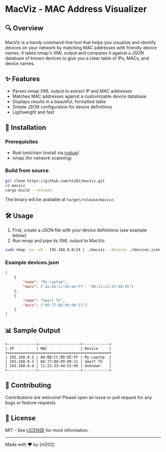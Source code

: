 # MacViz - MAC Address Visualizer

## 🔍 Overview

MacViz is a handy command-line tool that helps you visualize and identify devices on your network by matching MAC addresses with friendly device names. It takes nmap's XML output and compares it against a JSON database of known devices to give you a clear table of IPs, MACs, and device names.

## ✨ Features

- Parses nmap XML output to extract IP and MAC addresses
- Matches MAC addresses against a customizable device database
- Displays results in a beautiful, formatted table
- Simple JSON configuration for device definitions
- Lightweight and fast

## 🚀 Installation

### Prerequisites
- Rust toolchain (install via [rustup](https://rustup.rs/))
- nmap (for network scanning)

### Build from source
```bash
git clone https://github.com/nt202/macviz.git
cd macviz
cargo build --release
```

The binary will be available at `target/release/macviz`.

## 🛠 Usage

1. First, create a JSON file with your device definitions (see example below)
2. Run nmap and pipe its XML output to MacViz:

```bash
sudo nmap -sn -oX - 192.168.0.0/24 | ./macviz --devices ./devices.json
```

### Example devices.json
```json
[
    {
        "name": "My Laptop",
        "macs": ["aa:bb:cc:dd:ee:ff", "00:11:22:33:44:55"]
    },
    {
        "name": "Smart TV",
        "macs": ["66:77:88:99:00:11"]
    }
]
```

## 📊 Sample Output

```
+-------------+-------------------+------------+
| IP          | MAC               | Device     |
+==============================================+
| 192.168.0.2 | AA:BB:CC:DD:EE:FF | My Laptop  |
| 192.168.0.3 | 66:77:88:99:00:11 | Smart TV   |
| 192.168.0.4 | 11:22:33:44:55:66 | Unknown    |
+-------------+-------------------+------------+
```

## 🤝 Contributing

Contributions are welcome! Please open an issue or pull request for any bugs or feature requests.

## 📜 License

MIT - See [LICENSE](LICENSE) for more information.

---

Made with ❤️ by [nt202]